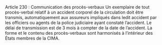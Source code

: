 Article 230 : Communication des procès-verbaux
Un exemplaire de tout procès-verbal relatif à un accident corporel de la circulation doit être transmis, automatiquement aux assureurs impliqués dans ledit accident par les officiers ou agents de la police judiciaire ayant constaté l’accident. Le délai de transmission est de 3 mois à compter de la date de l’accident.
La forme et le contenu des procès-verbaux sont harmonisés à l’intérieur des États membres de la CIMA.
